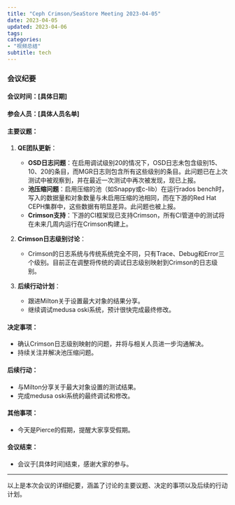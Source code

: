 ```yaml
---
title: "Ceph Crimson/SeaStore Meeting 2023-04-05"
date: 2023-04-05
updated: 2023-04-06
tags:
categories:
- "视频总结"
subtitle: tech
---
```



### 会议纪要

#### 会议时间：[具体日期]
#### 参会人员：[具体人员名单]

#### 主要议题：
1. **QE团队更新**：
   - **OSD日志问题**：在启用调试级别20的情况下，OSD日志未包含级别15、10、20的条目，而MGR日志则包含所有这些级别的条目。此问题已在上次测试中被观察到，并在最近一次测试中再次被发现，现已上报。
   - **池压缩问题**：启用压缩的池（如Snappy或c-lib）在运行rados bench时，写入的数据量和对象数量与未启用压缩的池相同，而在下游的Red Hat CEPH集群中，这些数据有明显差异。此问题也被上报。
   - **Crimson支持**：下游的CI框架现已支持Crimson，所有CI管道中的测试将在未来几周内运行在Crimson构建上。

2. **Crimson日志级别讨论**：
   - Crimson的日志系统与传统系统完全不同，只有Trace、Debug和Error三个级别。目前正在调整将传统的调试日志级别映射到Crimson的日志级别。

3. **后续行动计划**：
   - 跟进Milton关于设置最大对象的结果分享。
   - 继续调试medusa oski系统，预计很快完成最终修改。

#### 决定事项：
- 确认Crimson日志级别映射的问题，并将与相关人员进一步沟通解决。
- 持续关注并解决池压缩问题。

#### 后续行动：
- 与Milton分享关于最大对象设置的测试结果。
- 完成medusa oski系统的最终调试和修改。

#### 其他事项：
- 今天是Pierce的假期，提醒大家享受假期。

#### 会议结束：
- 会议于[具体时间]结束，感谢大家的参与。

---

以上是本次会议的详细纪要，涵盖了讨论的主要议题、决定的事项以及后续的行动计划。